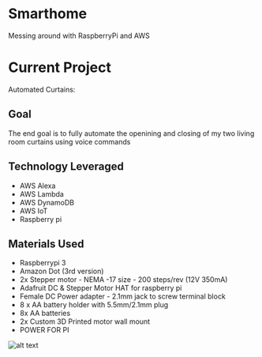 # Smarthome
Messing around with RaspberryPi and AWS

# Current Project
Automated Curtains:
## Goal
The end goal is to fully automate the openining and closing of my two living room curtains using voice commands
## Technology Leveraged
* AWS Alexa
* AWS Lambda
* AWS DynamoDB
* AWS IoT
* Raspberry pi
## Materials Used
* Raspberrypi 3
* Amazon Dot (3rd version)
* 2x Stepper motor - NEMA -17 size - 200 steps/rev (12V 350mA)
* Adafruit DC & Stepper Motor HAT for raspberry pi
* Female DC Power adapter - 2.1mm jack to screw terminal block
* 8 x AA battery holder with 5.5mm/2.1mm plug
* 8x AA batteries
* 2x Custom 3D Printed motor wall mount
* POWER FOR PI

![alt text](https://github.com/thomasmburke/smarthome/blob/master/docs/Curtain_Architecture.png)
